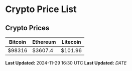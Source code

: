 # Crypto Price List

## Crypto Prices
| Bitcoin | Ethereum | Litecoin |
| ------- | -------- | -------- |
| $98316 | $3607.4 | $101.96 |
**Last Updated:** 2024-11-29 16:30 UTC
**Last Updated:** $DATE$
